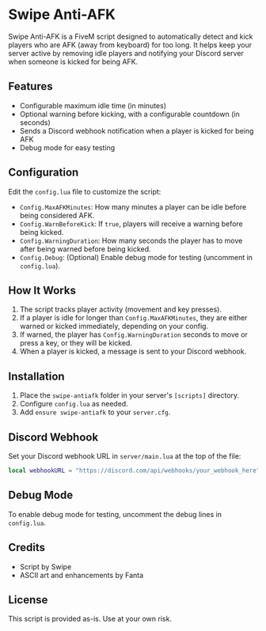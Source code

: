 # Swipe Anti-AFK

Swipe Anti-AFK is a FiveM script designed to automatically detect and kick players who are AFK (away from keyboard) for too long. It helps keep your server active by removing idle players and notifying your Discord server when someone is kicked for being AFK.

## Features
- Configurable maximum idle time (in minutes)
- Optional warning before kicking, with a configurable countdown (in seconds)
- Sends a Discord webhook notification when a player is kicked for being AFK
- Debug mode for easy testing

## Configuration
Edit the `config.lua` file to customize the script:

- `Config.MaxAFKMinutes`: How many minutes a player can be idle before being considered AFK.
- `Config.WarnBeforeKick`: If `true`, players will receive a warning before being kicked.
- `Config.WarningDuration`: How many seconds the player has to move after being warned before being kicked.
- `Config.Debug`: (Optional) Enable debug mode for testing (uncomment in `config.lua`).

## How It Works
1. The script tracks player activity (movement and key presses).
2. If a player is idle for longer than `Config.MaxAFKMinutes`, they are either warned or kicked immediately, depending on your config.
3. If warned, the player has `Config.WarningDuration` seconds to move or press a key, or they will be kicked.
4. When a player is kicked, a message is sent to your Discord webhook.

## Installation
1. Place the `swipe-antiafk` folder in your server's `[scripts]` directory.
2. Configure `config.lua` as needed.
3. Add `ensure swipe-antiafk` to your `server.cfg`.

## Discord Webhook
Set your Discord webhook URL in `server/main.lua` at the top of the file:
```lua
local webhookURL = "https://discord.com/api/webhooks/your_webhook_here"
```

## Debug Mode
To enable debug mode for testing, uncomment the debug lines in `config.lua`.

## Credits
- Script by Swipe
- ASCII art and enhancements by Fanta

## License
This script is provided as-is. Use at your own risk.
